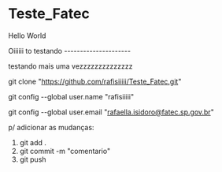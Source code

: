 # Teste_Fatec

Hello World

Oiiiiii to testando ---------------------


testando mais uma vezzzzzzzzzzzzzz

git clone "https://github.com/rafisiiiii/Teste_Fatec.git"

git config --global user.name "rafisiiiii"

git config --global user.email "rafaella.isidoro@fatec.sp.gov.br"

p/ adicionar as mudanças:
1. git add .
2. git commit -m "comentario"
3. git push